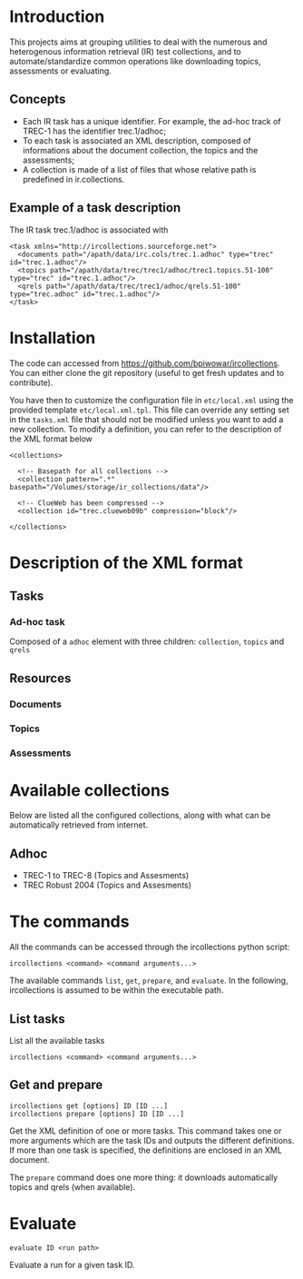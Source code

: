 # Introduction

This projects aims at grouping utilities to deal with the numerous and heterogenous information retrieval (IR) test collections, and to automate/standardize common operations like downloading topics, assessments or evaluating.

## Concepts

- Each IR task has a unique identifier. For example, the ad-hoc track of TREC-1 has the identifier trec.1/adhoc;
- To each task is associated an XML description, composed of informations about the document collection, the topics and the assessments;
- A collection is made of a list of files that whose relative path is predefined in ir.collections.

## Example of a task description

The IR task trec.1/adhoc is associated with

    <task xmlns="http://ircollections.sourceforge.net">
      <documents path="/apath/data/irc.cols/trec.1.adhoc" type="trec" id="trec.1.adhoc"/>
      <topics path="/apath/data/trec/trec1/adhoc/trec1.topics.51-100" type="trec" id="trec.1.adhoc"/>
      <qrels path="/apath/data/trec/trec1/adhoc/qrels.51-100" type="trec.adhoc" id="trec.1.adhoc"/>
    </task>

# Installation

The code can accessed from https://github.com/bpiwowar/ircollections. You can either clone the git repository (useful to get fresh updates and to contribute).

You have then to customize the configuration file in `etc/local.xml` using the provided template `etc/local.xml.tpl`. This file can override any setting set in the `tasks.xml` 
file that should not be modified unless you want to add a new collection. To modify a definition, you can refer to the description of the XML format below

    <collections>

      <!-- Basepath for all collections -->
      <collection pattern=".*" basepath="/Volumes/storage/ir_collections/data"/>

      <!-- ClueWeb has been compressed -->
      <collection id="trec.clueweb09b" compression="block"/>
      
    </collections>

# Description of the XML format

## Tasks

### Ad-hoc task

Composed of a `adhoc` element with three children: `collection`, `topics` and `qrels`

## Resources

### Documents

### Topics

### Assessments

# Available collections

Below are listed all the configured collections, along with what can be automatically retrieved from internet.

## Adhoc

- TREC-1 to TREC-8 (Topics and Assesments)
- TREC Robust 2004 (Topics and Assesments)

# The commands

All the commands can be accessed through the ircollections python script:

    ircollections <command> <command arguments...>

The available commands `list`, `get`, `prepare`, and `evaluate`. In the following, ircollections is assumed to be within the executable path.

## List tasks

List all the available tasks

    ircollections <command> <command arguments...>


## Get and prepare

    ircollections get [options] ID [ID ...]
    ircollections prepare [options] ID [ID ...]

Get the XML definition of one or more tasks. This command takes one or more arguments which are the task IDs and outputs the different definitions. If more than one task is specified, the definitions are enclosed in an XML document.

The `prepare` command does one more thing: it downloads automatically topics and qrels (when available).

# Evaluate

    evaluate ID <run path>

Evaluate a run for a given task ID.